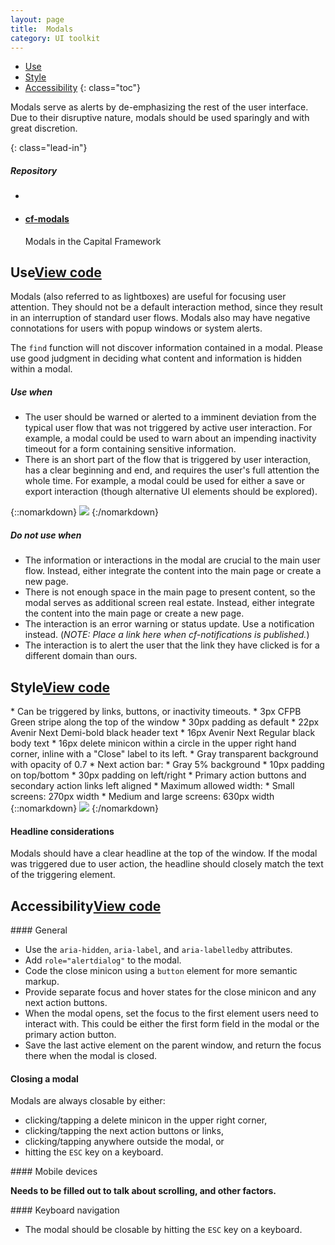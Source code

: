 ```yaml
---
layout: page
title:  Modals
category: UI toolkit
---
```


- [Use](#use)
- [Style](#style)
- [Accessibility](#accessibility)
{: class="toc"}

<div class="content-50 content-first">

<p>Modals serve as alerts by de-emphasizing the rest of the user interface. Due to their disruptive nature, modals should be used sparingly and with great discretion.</p>
{: class="lead-in"}

</div>

<div class="content-50 content-last">
  <h5 class="repo-list-header">Repository</h5>
  <ul class="repo-list">
    <li>
      <span class="cf-icon cf-icon-github"></span>
    </li>
    <li>
      <a href="https://github.com/cfpb/cf-modals"><h4>cf-modals</h4></a>
      <p>Modals in the Capital Framework</p>
    </li>
  </ul>
</div> 

<h2 id="use">Use<span class="cf-code-link"><a href="https://cfpb.github.io/cf-modals/docs/">View code <span class="cf-icon cf-icon-external-link"></span></a></span></h2>

Modals (also referred to as lightboxes) are useful for focusing user attention. They should not be a default interaction method, since they result in an interruption of standard user flows. Modals also may have negative connotations for users with popup windows or system alerts.

The `find` function will not discover information contained in a modal. Please use good judgment in deciding what content and information is hidden within a modal.

<div class="content-50 content-first">
  <h5 id="use-when">Use when</h5>
  <ul>
    <li>The user should be warned or alerted to a imminent deviation from the typical user flow that was not triggered by active user interaction. For example, a modal could be used to warn about an impending inactivity timeout for a form containing sensitive information.</li>
    <li>There is an short part of the flow that is triggered by user interaction, has a clear beginning and end, and requires the user's full attention the whole time. For example, a modal could be used for either a save or export interaction (though alternative UI elements should be explored).</li>
  </ul>
</div>
<div class="content-50 content-last">
{::nomarkdown}
<img src="/design-manual/static/img/modals/formexpiring.png"" /> 
{:/nomarkdown}
</div>

<div class="content-50 content-first">
  <h5 id="do-not-use-when">Do not use when</h5>
  <ul>
    <li>The information or interactions in the modal are crucial to the main user flow. Instead, either integrate the content into the main page or create a new page.</li>
    <li>There is not enough space in the main page to present content, so the modal serves as additional screen real estate. Instead, either integrate the content into the main page or create a new page.</li>
    <li>The interaction is an error warning or status update. Use a notification instead. (<em>NOTE: Place a link here when cf-notifications is published.</em>)</li>
    <li>The interaction is to alert the user that the link they have clicked is for a different domain than ours.</li>
  </ul>
</div>


<h2 id="style">Style<span class="cf-code-link"><a href="https://cfpb.github.io/cf-modals/docs/">View code <span class="cf-icon cf-icon-external-link"></span></a></span></h2>

<div class="content-50 content-first">
* Can be triggered by links, buttons, or inactivity timeouts.
* 3px CFPB Green stripe along the top of the window
* 30px padding as default
* 22px Avenir Next Demi-bold black header text
* 16px Avenir Next Regular black body text
* 16px delete minicon within a circle in the upper right hand corner, inline with a "Close" label to its left.
* Gray transparent background with opacity of 0.7
* Next action bar:
    * Gray 5% background
	* 10px padding on top/bottom
	* 30px padding on left/right
	* Primary action buttons and secondary action links left aligned
* Maximum allowed width:
    * Small screens: 270px width
    * Medium and large screens: 630px width
</div>

<div class="content-50 content-last">
{::nomarkdown}
<img src="/design-manual/static/img/modals/savesearch.png"" /> 
{:/nomarkdown}
</div>

#### Headline considerations
<div class="content-67 content-first">

Modals should have a clear headline at the top of the window. If the modal was triggered due to user action, the headline should closely match the text of the triggering element.

</div>


<h2 id="style">Accessibility<span class="cf-code-link"><a href="https://cfpb.github.io/cf-modals/docs/">View code <span class="cf-icon cf-icon-external-link"></span></a></span></h2>

<div class="content-67 content-first">
#### General

* Use the `aria-hidden`, `aria-label`, and `aria-labelledby` attributes.
* Add `role="alertdialog"` to the modal.
* Code the close minicon using a `button` element for more semantic markup. 
* Provide separate focus and hover states for the close minicon and any next action buttons.
* When the modal opens, set the focus to the first element users need to interact with. This could be either the first form field in the modal or the primary action button.
* Save the last active element on the parent window, and return the focus there when the modal is closed.

</div>

#### Closing a modal
<div class="content-67 content-first">

Modals are always closable by either:

* clicking/tapping a delete minicon in the upper right corner,
* clicking/tapping the next action buttons or links,
* clicking/tapping anywhere outside the modal, or
* hitting the `ESC` key on a keyboard.

</div>


<div class="content-67 content-first">
#### Mobile devices

**Needs to be filled out to talk about scrolling, and other factors.**

</div>


<div class="content-67 content-first">
#### Keyboard navigation

* The modal should be closable by hitting the `ESC` key on a keyboard.

</div>









